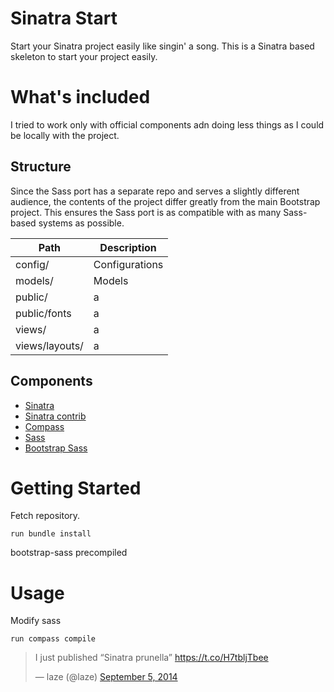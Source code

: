 Sinatra Start
=================

Start your Sinatra project easily like singin' a song. This is a Sinatra based skeleton to start your project easily.

#  What's included
I tried to work only with official components adn doing less things as I could be locally with the project.

## Structure
Since the Sass port has a separate repo and serves a slightly different audience, the contents of the project differ greatly from the main Bootstrap project. This ensures the Sass port is as compatible with as many Sass-based systems as possible.
 
 Path | Description
 ---- | -----------
 config/ | Configurations
 models/ | Models
 public/ | a
 public/fonts | a
 views/ | a
 views/layouts/ | a

## Components
 * [Sinatra](https://github.com/sinatra/sinatra)
 * [Sinatra contrib](https://github.com/sinatra/sinatra-contrib)
 * [Compass](http://compass-style.org/)
 * [Sass](http://sass-lang.com/)
 * [Bootstrap Sass](http://getbootstrap.com/css/#sass)
 
# Getting Started

Fetch repository.

```run bundle install```

bootstrap-sass precompiled

# Usage
Modify sass

```run compass compile```


<blockquote class="twitter-tweet" lang="en"><p>I just published “Sinatra prunella” <a href="https://t.co/H7tbljTbee">https://t.co/H7tbljTbee</a></p>&mdash; laze (@laze) <a href="https://twitter.com/laze/status/508041487578185728">September 5, 2014</a></blockquote>
<script async src="//platform.twitter.com/widgets.js" charset="utf-8"></script>
